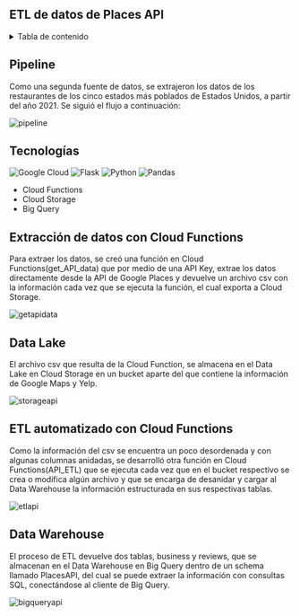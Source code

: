 ## ETL de datos de Places API 

<details>
  <summary>Tabla de contenido</summary>
  <ol>
    <li><a href="#Pipeline">Pipeline</a></li>
    <li><a href="#Tecnologías">Tecnologías Utilizadas</a></li>
    <li><a href="#Extracción de datos con Cloud Functions">Extracción de datos con Cloud Functions</a></li>
    <li><a href="#Data Lake">Data Lake</a></li>
    <li><a href="#ETL automatizado con Cloud Functions">ETL automatizado con Cloud Functions</a></li>
    <li><a href="#Data Warehouse">Data Warehouse</a></li>
  </ol>
</details>

## Pipeline 
Como una segunda fuente de datos, se extrajeron los datos de los restaurantes de los cinco estados más poblados de Estados Unidos, a partir del año 2021. Se siguió el flujo a continuación:

![pipeline](https://github.com/ksfajardo/PG-YELP-GMAPS/blob/main/src/PipelAPI.png)

## Tecnologías
![Google Cloud](https://img.shields.io/badge/GoogleCloud-%234285F4.svg?style=for-the-badge&logo=google-cloud&logoColor=white)
![Flask](https://img.shields.io/badge/flask-%23000.svg?style=for-the-badge&logo=flask&logoColor=white)
![Python](https://img.shields.io/badge/python-3670A0?style=for-the-badge&logo=python&logoColor=ffdd54)
![Pandas](https://img.shields.io/badge/pandas-%23150458.svg?style=for-the-badge&logo=pandas&logoColor=white)
- Cloud Functions
- Cloud Storage
- Big Query

## Extracción de datos con Cloud Functions
Para extraer los datos, se creó una función en Cloud Functions(get_API_data) que por medio de una API Key, extrae los datos directamente desde la API de Google Places y devuelve un archivo csv con la información cada vez que se ejecuta la función, el cual exporta a Cloud Storage.

![getapidata](https://github.com/ksfajardo/PG-YELP-GMAPS/blob/main/src/getapidata.png)

## Data Lake
El archivo csv que resulta de la Cloud Function, se almacena en el Data Lake en Cloud Storage en un bucket aparte del que contiene la información de Google Maps y Yelp. 

![storageapi](https://github.com/ksfajardo/PG-YELP-GMAPS/blob/main/src/storageapiplaces.png)

## ETL automatizado con Cloud Functions
Como la información del csv se encuentra un poco desordenada y con algunas columnas anidadas, se desarrolló otra función en Cloud Functions(API_ETL) que se ejecuta cada vez que en el bucket respectivo se crea o modifica algún archivo y que se encarga de desanidar y cargar al Data Warehouse la información estructurada en sus respectivas tablas. 

![etlapi](https://github.com/ksfajardo/PG-YELP-GMAPS/blob/main/src/etlapidata.png)

## Data Warehouse
El proceso de ETL devuelve dos tablas, business y reviews, que se almacenan en el Data Warehouse en Big Query dentro de un schema llamado PlacesAPI, del cual se puede extraer la información con consultas SQL, conectándose al cliente de Big Query.

![bigqueryapi](https://github.com/ksfajardo/PG-YELP-GMAPS/blob/main/src/bqapiplaces.png)
